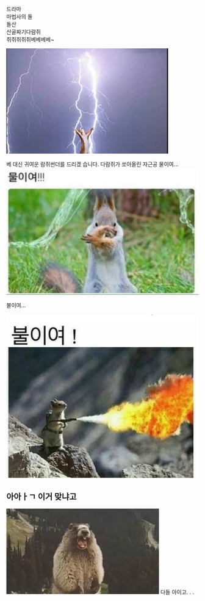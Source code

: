드라마<br>
마법사의 돌<br>
돌산<br>
산골짜기다람쥐<br>
쥐쥐쥐쥐쥐베베베베~<br>
<!-- 베...베...베....베.....베가...뭐가..잇지?...에..? -->
![Alt text](image.png)

베 대신 귀여운 람쥐썬더를 드리겠 습니다.
다람쥐가 쏘아올린 자근공
물이여... <br>
![Alt text](image1.jpg)

불이여...

![Alt text](image-1.png)

## 아아ㅏㄱ 이거 맞냐고
![Alt text](image-2.png)
다들 아이고. . . 